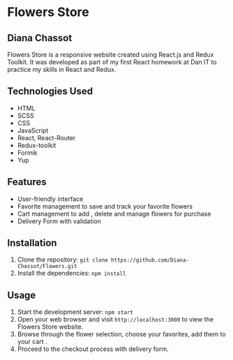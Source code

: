 # Flowers Store
## Diana Chassot
Flowers Store is a responsive website created using React.js and Redux Toolkit. It was developed as part of my first React homework at Dan IT to practice my skills in React and Redux.

## Technologies Used

* HTML
* SCSS
* CSS
* JavaScript
* React, React-Router
* Redux-toolkit
* Formik
* Yup

## Features

* User-friendly interface
* Favorite management to save and track your favorite flowers
* Cart management to add , delete and manage flowers for purchase
* Delivery Form with validation 

## Installation

1. Clone the repository: `git clone https://github.com/Diana-Chassot/Flowers.git`
3. Install the dependencies: `npm install`

## Usage

1. Start the development server: `npm start`
2. Open your web browser and visit `http://localhost:3000` to view the Flowers Store website.
3. Browse through the flower selection, choose your favorites, add them to your cart .
4. Proceed to the checkout process with delivery form.


